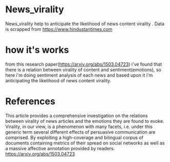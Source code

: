 # News_virality
News_virality help to anticipate the likelihood of news content virality .
Data is scrapped from https://www.hindustantimes.com 
# how it's works
from this research paper(https://arxiv.org/abs/1503.04723) i've found that there is a relation between virality of content and sentiment(emotions), so here i'm  doing sentiment analysis of each news and based upon it i'm anticipating the likelihood of news content virality. 
# References
This article provides a comprehensive investigation on the relations
between virality of news articles and the emotions they are found
to evoke. Virality, in our view, is a phenomenon with many facets,
i.e. under this generic term several different effects of persuasive
communication are comprised. By exploiting a high-coverage and
bilingual corpus of documents containing metrics of their spread on
social networks as well as a massive affective annotation provided
by readers.
 https://arxiv.org/abs/1503.04723

